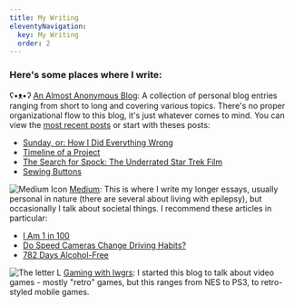 ```yaml
---
title: My Writing
eleventyNavigation:
  key: My Writing
  order: 2
---
```

### Here's some places where I write: 

ʕ•ᴥ•ʔ [An Almost Anonymous Blog](https://lwgrs.bearblog.dev): A collection of personal blog entries ranging from short to long and covering various topics. There's no proper organizational flow to this blog, it's just whatever comes to mind. You can view the [most recent posts](/blog/) or start with theses posts:  

* [Sunday, or: How I Did Everything Wrong](https://lwgrs.bearblog.dev/sunday-or-how-i-did-everything-wrong/) 
* [Timeline of a Project](https://lwgrs.bearblog.dev/timeline-of-a-project/) 
* [The Search for Spock: The Underrated Star Trek Film](https://lwgrs.bearblog.com/the-search-for-spock-the-underrated-star-trek-film/)
* [Sewing Buttons](https://lwgrs.bearblog.dev/sewing-buttons) 

<img class="icon" src="/icons/medium.svg" alt="Medium Icon" /> [Medium](https://medium.com/@stephen_g): This is where I write my longer essays, usually personal in nature (there are several about living with epilepsy), but occasionally I talk about societal things. I recommend these articles in particular:

* [I Am 1 in 100](https://medium.com/@stephen_g/i-am-1-in-100-c5ee945d1e48)  
* [Do Speed Cameras Change Driving Habits?](https://medium.com/@stephen_g/do-speed-cameras-change-driving-habits-c5b06c16b84f)
* [782 Days Alcohol-Free](https://medium.com/@stephen_g/782-days-alcohol-free-69ac6b2a56ff) 

<img class ="icon" src="/icons/lwgrs-gaming.svg" alt="The letter L" /> [Gaming with lwgrs](https://lwgrs.neocities.org): I started this blog to talk about video games - mostly "retro" games, but this ranges from NES to PS3, to retro-styled mobile games.


